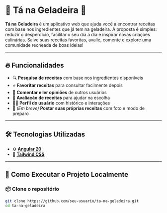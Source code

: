 # 🧊 Tá na Geladeira 🍳

**Tá na Geladeira** é um aplicativo web que ajuda você a encontrar receitas com base nos ingredientes que já tem na geladeira. A proposta é simples: reduzir o desperdício, facilitar o seu dia a dia e inspirar novas criações culinárias. Salve suas receitas favoritas, avalie, comente e explore uma comunidade recheada de boas ideias!

---

## 🔥 Funcionalidades

- 🔍 **Pesquisa de receitas** com base nos ingredientes disponíveis
- ⭐ **Favoritar receitas** para consultar facilmente depois
- 💬 **Comentar e ler opiniões** de outros usuários
- 🌟 **Avaliação de receitas** para ajudar na escolha
- 🧑‍🍳 **Perfil do usuário** com histórico e interações
- 📸 *(Em breve)* **Postar suas próprias receitas** com foto e modo de preparo

---

## 🛠️ Tecnologias Utilizadas

- ⚙️ **[Angular 20](https://angular.io)**
- 🎨 **[Tailwind CSS](https://tailwindcss.com/)**

---

## 🚀 Como Executar o Projeto Localmente

### 📦 Clone o repositório

```bash
git clone https://github.com/seu-usuario/ta-na-geladeira.git
cd ta-na-geladeira
